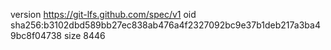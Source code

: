 version https://git-lfs.github.com/spec/v1
oid sha256:b3102dbd589bb27ec838ab476a4f2327092bc9e37b1deb217a3ba49bc8f04738
size 8446
